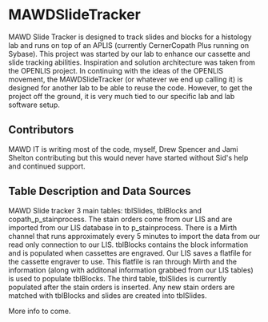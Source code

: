 # MAWDSlideTracker

MAWD Slide Tracker is designed to track slides and blocks for a histology lab and runs on top of an APLIS (currently CernerCopath Plus running on Sybase).  This project was started by our lab to enhance our cassette and slide tracking abilities.  Inspiration and solution architecture was taken from the OPENLIS project.  In continuing with the ideas of the OPENLIS movement, the MAWDSlideTracker (or whatever we end up calling it) is designed for another lab to be able to reuse the code.  However, to get the project off the ground, it is very much tied to our specific lab and lab software setup.

## Contributors

MAWD IT is writing most of the code, myself, Drew Spencer and Jami Shelton contributing  but this would never have started without Sid's help and continued support.

## Table Description and Data Sources

MAWD Slide tracker 3 main tables:  tblSlides, tblBlocks and copath_p_stainprocess.  The stain orders come from our LIS and are imported from our LIS database in to p_stainprocess.  There is a Mirth channel that runs approximately every 5 minutes to import the data from our read only connection to our LIS.  tblBlocks contains the block information and is populated when cassettes are engraved.  Our LIS saves a flatfile for the cassette engraver to use.  This flatfile is ran through Mirth and the information (along with additonal information grabbed from our LIS tables) is used to populate tblBlocks.  The third table, tblSlides is currently populated after the stain orders is inserted.  Any new stain orders are matched with tblBlocks and slides are created into tblSlides.


More info to come.
